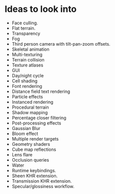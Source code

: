 # Ideas to look into

- Face culling.
- Flat terrain.
- Transparency
- Fog
- Third person camera with tilt-pan-zoom offsets.
- Skeletal animation
- Multi-texturing
- Terrain collision
- Texture atlases
- GUI
- Day/night cycle
- Cell shading
- Font rendering
- Distance field text rendering
- Particle effects
- Instanced rendering
- Procedural terrain
- Shadow mapping
- Percentage closer filtering
- Post-processing effects
- Gaussian Blur
- Bloom effect
- Multiple render targets
- Geometry shaders
- Cube map reflections
- Lens flare
- Occlusion queries
- Water
- Runtime keybindings.
- Sheen KHR extension.
- Transmission KHR extension.
- Specular/glossiness workflow.